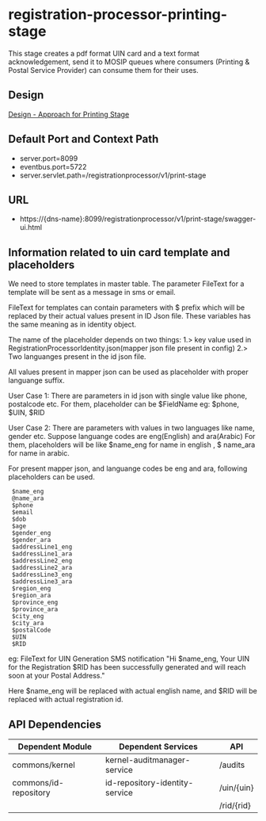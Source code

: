 # registration-processor-printing-stage

This stage creates a pdf format UIN card and a text format acknowledgement, send it to MOSIP queues where consumers (Printing & Postal Service Provider) can consume them for their uses.

## Design

[Design - Approach for Printing Stage](https://github.com/mosip/registration/blob/master/design/registration-processor/Approach_for_printing_stage.md)

## Default Port and Context Path
  
  * server.port=8099
  * eventbus.port=5722
  * server.servlet.path=/registrationprocessor/v1/print-stage


## URL

 * https://{dns-name}:8099/registrationprocessor/v1/print-stage/swagger-ui.html
 
## Information related to uin card template and placeholders

We need to store templates in master table.
The parameter FileText for a template will be sent as a message in sms or email.

FileText for templates can contain parameters with $ prefix which will be replaced by their actual values present in ID Json file. These variables has the same meaning as in identity object. 

The name of the placeholder depends on two things:
1.> key value used in RegistrationProcessorIdentity.json(mapper json file present in config)
2.> Two languanges present in the id json file.

All values present in mapper json can be used as placeholder with proper languange suffix.

User Case 1: 
There are parameters in id json with single value like phone, postalcode etc.
For them, placeholder can be $FieldName
eg: $phone, $UIN, $RID

User Case 2:
There are parameters with values in two languages like name, gender etc.
Suppose languange codes are eng(English) and ara(Arabic)
For them, placeholders will be like $name_eng for name in english , $ name_ara for name in arabic.

For present mapper json, and languange codes be eng and ara, following placeholders can be used.

	 $name_eng
	 @name_ara
	 $phone
	 $email
	 $dob
	 $age
	 $gender_eng
	 $gender_ara
	 $addressLine1_eng
	 $addressLine1_ara
	 $addressLine2_eng
	 $addressLine2_ara
	 $addressLine3_eng
	 $addressLine3_ara
	 $region_eng
	 $region_ara
	 $province_eng
	 $province_ara
	 $city_eng
	 $city_ara
	 $postalCode
	 $UIN
	 $RID
	 
eg: FileText for UIN Generation SMS notification
"Hi $name_eng,
	Your UIN for the Registration $RID has been successfully generated and will reach soon at your Postal Address."
	
Here $name_eng will be replaced with actual english name, and $RID will be replaced with actual registration id.


## API Dependencies
	
|Dependent Module |  Dependent Services  | API |
| ------------- | ------------- | ------------- |
| commons/kernel  | kernel-auditmanager-service | /audits|
| commons/id-repository | id-repository-identity-service | /uin/{uin} |
| |  | /rid/{rid}|

